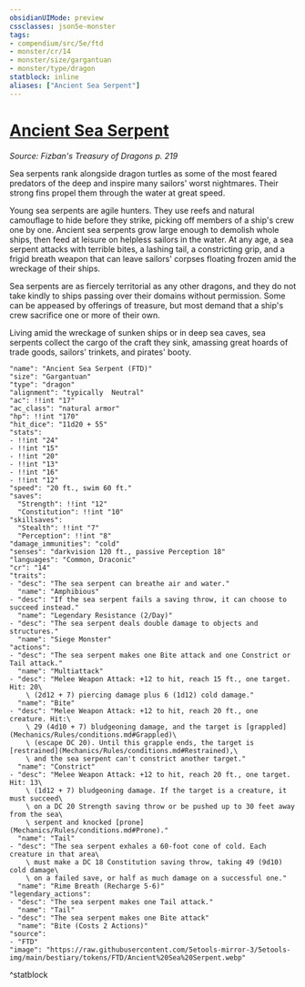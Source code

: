 ```yaml
---
obsidianUIMode: preview
cssclasses: json5e-monster
tags:
- compendium/src/5e/ftd
- monster/cr/14
- monster/size/gargantuan
- monster/type/dragon
statblock: inline
aliases: ["Ancient Sea Serpent"]
---
```

# [Ancient Sea Serpent](Mechanics\bestiary\dragon/ancient-sea-serpent-ftd.md)
*Source: Fizban's Treasury of Dragons p. 219*  

Sea serpents rank alongside dragon turtles as some of the most feared predators of the deep and inspire many sailors' worst nightmares. Their strong fins propel them through the water at great speed.

Young sea serpents are agile hunters. They use reefs and natural camouflage to hide before they strike, picking off members of a ship's crew one by one. Ancient sea serpents grow large enough to demolish whole ships, then feed at leisure on helpless sailors in the water. At any age, a sea serpent attacks with terrible bites, a lashing tail, a constricting grip, and a frigid breath weapon that can leave sailors' corpses floating frozen amid the wreckage of their ships.

Sea serpents are as fiercely territorial as any other dragons, and they do not take kindly to ships passing over their domains without permission. Some can be appeased by offerings of treasure, but most demand that a ship's crew sacrifice one or more of their own.

Living amid the wreckage of sunken ships or in deep sea caves, sea serpents collect the cargo of the craft they sink, amassing great hoards of trade goods, sailors' trinkets, and pirates' booty.

```statblock
"name": "Ancient Sea Serpent (FTD)"
"size": "Gargantuan"
"type": "dragon"
"alignment": "typically  Neutral"
"ac": !!int "17"
"ac_class": "natural armor"
"hp": !!int "170"
"hit_dice": "11d20 + 55"
"stats":
- !!int "24"
- !!int "15"
- !!int "20"
- !!int "13"
- !!int "16"
- !!int "12"
"speed": "20 ft., swim 60 ft."
"saves":
  "Strength": !!int "12"
  "Constitution": !!int "10"
"skillsaves":
  "Stealth": !!int "7"
  "Perception": !!int "8"
"damage_immunities": "cold"
"senses": "darkvision 120 ft., passive Perception 18"
"languages": "Common, Draconic"
"cr": "14"
"traits":
- "desc": "The sea serpent can breathe air and water."
  "name": "Amphibious"
- "desc": "If the sea serpent fails a saving throw, it can choose to succeed instead."
  "name": "Legendary Resistance (2/Day)"
- "desc": "The sea serpent deals double damage to objects and structures."
  "name": "Siege Monster"
"actions":
- "desc": "The sea serpent makes one Bite attack and one Constrict or Tail attack."
  "name": "Multiattack"
- "desc": "Melee Weapon Attack: +12 to hit, reach 15 ft., one target. Hit: 20\
    \ (2d12 + 7) piercing damage plus 6 (1d12) cold damage."
  "name": "Bite"
- "desc": "Melee Weapon Attack: +12 to hit, reach 20 ft., one creature. Hit:\
    \ 29 (4d10 + 7) bludgeoning damage, and the target is [grappled](Mechanics/Rules/conditions.md#Grappled)\
    \ (escape DC 20). Until this grapple ends, the target is [restrained](Mechanics/Rules/conditions.md#Restrained),\
    \ and the sea serpent can't constrict another target."
  "name": "Constrict"
- "desc": "Melee Weapon Attack: +12 to hit, reach 20 ft., one target. Hit: 13\
    \ (1d12 + 7) bludgeoning damage. If the target is a creature, it must succeed\
    \ on a DC 20 Strength saving throw or be pushed up to 30 feet away from the sea\
    \ serpent and knocked [prone](Mechanics/Rules/conditions.md#Prone)."
  "name": "Tail"
- "desc": "The sea serpent exhales a 60-foot cone of cold. Each creature in that area\
    \ must make a DC 18 Constitution saving throw, taking 49 (9d10) cold damage\
    \ on a failed save, or half as much damage on a successful one."
  "name": "Rime Breath (Recharge 5-6)"
"legendary_actions":
- "desc": "The sea serpent makes one Tail attack."
  "name": "Tail"
- "desc": "The sea serpent makes one Bite attack"
  "name": "Bite (Costs 2 Actions)"
"source":
- "FTD"
"image": "https://raw.githubusercontent.com/5etools-mirror-3/5etools-img/main/bestiary/tokens/FTD/Ancient%20Sea%20Serpent.webp"
```
^statblock